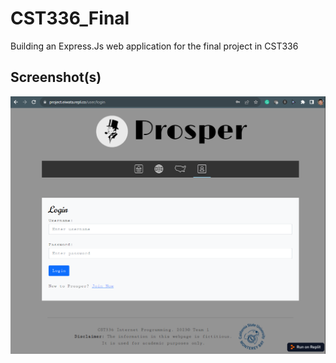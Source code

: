 # CST336_Final
Building an Express.Js web application for the final project in CST336


## Screenshot(s)
![App Screenshot](https://github.com/MiCe-exe/CST336_Final/blob/main/Login_page.png)
